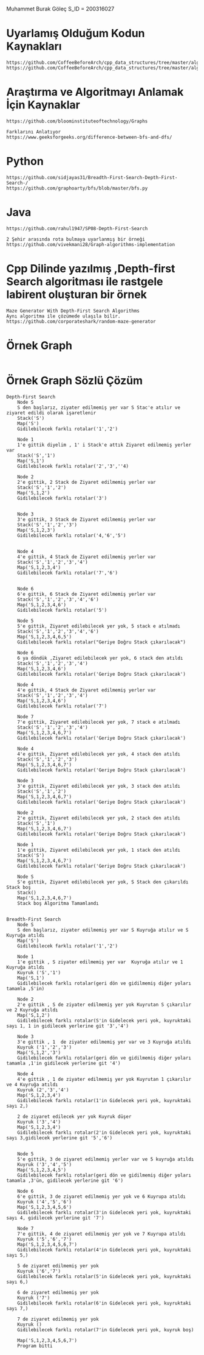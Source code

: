 Muhammet Burak Göleç
S_ID = 200316027


# Uyarlamış Olduğum Kodun Kaynakları
	https://github.com/CoffeeBeforeArch/cpp_data_structures/tree/master/algorithms/graph_algorithms/bfs
	https://github.com/CoffeeBeforeArch/cpp_data_structures/tree/master/algorithms/graph_algorithms/dfs


# Araştırma ve Algoritmayı Anlamak İçin Kaynaklar
	https://github.com/bloominstituteoftechnology/Graphs
			
	Farklarını Anlatıyor
	https://www.geeksforgeeks.org/difference-between-bfs-and-dfs/ 

# Python
	https://github.com/sidjayas31/Breadth-First-Search-Depth-First-Search-/
	https://github.com/graphoarty/bfs/blob/master/bfs.py

# Java
	https://github.com/rahul1947/SP08-Depth-First-Search
		
	2 Şehir arasında rota bulmaya uyarlanmış bir örneği
	https://github.com/vivekmani28/Graph-algorithms-implementation 

# Cpp Dilinde yazılmış ,Depth-first Search algoritması ile rastgele labirent oluşturan bir örnek
	Maze Generator With Depth-First Search Algorithms
	Aynı algoritma ile çözümede ulaşıla bilir. 
	https://github.com/corporateshark/random-maze-generator 

# Örnek Graph

<img src="img/graph.png" alt="">

# Örnek Graph Sözlü Çözüm
	Depth-First Search
		Node S
		S den başlarız, ziyater edilmemiş yer var S Stac'e atılır ve ziyaret edildi olarak işaretlenir
		Stack('S')
		Map('S')
		Gidilebilecek farklı rotalar('1','2')
	
		Node 1
		1'e gittik diyelim , 1' i Stack'e attık Ziyaret edilmemiş yerler var
		Stack('S','1')
		Map('S,1')
		Gidilebilecek farklı rotalar('2','3',''4)

		Node 2
		2'e gittik, 2 Stack de Ziyaret edilmemiş yerler var
		Stack('S','1','2')
		Map('S,1,2')
		Gidilebilecek farklı rotalar('3')


		Node 3
		3'e gittik, 3 Stack de Ziyaret edilmemiş yerler var
		Stack('S','1','2','3')
		Map('S,1,2,3')
		Gidilebilecek farklı rotalar('4,'6','5')


		Node 4
		4'e gittik, 4 Stack de Ziyaret edilmemiş yerler var
		Stack('S','1','2','3','4')
		Map('S,1,2,3,4')
		Gidilebilecek farklı rotalar('7','6')


		Node 6
		6'e gittik, 6 Stack de Ziyaret edilmemiş yerler var
		Stack('S','1','2','3','4','6')
		Map('S,1,2,3,4,6')
		Gidilebilecek farklı rotalar('5')

		Node 5
		5'e gittik, Ziyaret edilebilecek yer yok, 5 stack e atılmadı 
		Stack('S','1','2','3','4','6')
		Map('S,1,2,3,4,6,5')
		Gidilebilecek farklı rotalar("Geriye Doğru Stack çıkarılacak")

		Node 6
		6 ya döndük ,Ziyaret edilebilecek yer yok, 6 stack den atıldı 
		Stack('S','1','2','3','4')
		Map('S,1,2,3,4,6')
		Gidilebilecek farklı rotalar('Geriye Doğru Stack çıkarılacak')

		Node 4
		4'e gittik, 4 Stack de Ziyaret edilmemiş yerler var
		Stack('S','1','2','3','4')
		Map('S,1,2,3,4,6')
		Gidilebilecek farklı rotalar('7')

		Node 7
		7'e gittik, Ziyaret edilebilecek yer yok, 7 stack e atılmadı
		Stack('S','1','2','3','4')
		Map('S,1,2,3,4,6,7')
		Gidilebilecek farklı rotalar('Geriye Doğru Stack çıkarılacak')

		Node 4
		4'e gittik, Ziyaret edilebilecek yer yok, 4 stack den atıldı
		Stack('S','1','2','3')
		Map('S,1,2,3,4,6,7')
		Gidilebilecek farklı rotalar('Geriye Doğru Stack çıkarılacak')

		Node 3
		3'e gittik, Ziyaret edilebilecek yer yok, 3 stack den atıldı
		Stack('S','1','2')
		Map('S,1,2,3,4,6,7')
		Gidilebilecek farklı rotalar('Geriye Doğru Stack çıkarılacak')

		Node 2
		2'e gittik, Ziyaret edilebilecek yer yok, 2 stack den atıldı
		Stack('S','1')
		Map('S,1,2,3,4,6,7')
		Gidilebilecek farklı rotalar('Geriye Doğru Stack çıkarılacak')

		Node 1
		1'e gittik, Ziyaret edilebilecek yer yok, 1 stack den atıldı
		Stack('S')
		Map('S,1,2,3,4,6,7')
		Gidilebilecek farklı rotalar('Geriye Doğru Stack çıkarılacak')

		Node S
		S'e gittik, Ziyaret edilebilecek yer yok, S Stack den çıkarıldı Stack boş 
		Stack()
		Map('S,1,2,3,4,6,7')
		Stack boş Algoritma Tamamlandı


	Breadth-First Search
		Node S
		S den başlarız, ziyater edilmemiş yer var S Kuyruğa atılır ve S Kuyruğa atıldı
		Map('S')
		Gidilebilecek farklı rotalar('1','2')

		Node 1
		1'e gittik , S ziyater edilmemiş yer var  Kuyruğa atılır ve 1 Kuyruğa atıldı
		Kuyruk ('S','1')
		Map('S,1')
		Gidilebilecek farklı rotalar(geri dön ve gidilmemiş diğer yoları tamamla ,S'in)

		Node 2
		2'e gittik , S de ziyater edilmemiş yer yok Kuyrutan S çıkarılır ve 2 Kuyruğa atıldı
		Map('S,1,2')
		Gidilebilecek farklı rotalar(S'in Gidelecek yeri yok, kuyruktaki sayı 1, 1 in gidilecek yerlerine git '3','4')

		Node 3
		3'e gittik , 1  de ziyater edilmemiş yer var ve 3 Kuyruğa atıldı
		Kuyruk ('1','2','3')
		Map('S,1,2','3')
		Gidilebilecek farklı rotalar(geri dön ve gidilmemiş diğer yoları tamamla ,1'in gidilecek yerlerine git '4')

		Node 4
		4'e gittik , 1 de ziyater edilmemiş yer yok Kuyrutan 1 çıkarılır ve 4 Kuyruğa atıldı
		Kuyruk (2','3','4')
		Map('S,1,2,3,4')
		Gidilebilecek farklı rotalar(1'in Gidelecek yeri yok, kuyruktaki sayı 2,)
		
		2 de ziyaret edilecek yer yok Kuyruk düşer
		Kuyruk ('3','4')
		Map('S,1,2,3,4')
		Gidilebilecek farklı rotalar(2'in Gidelecek yeri yok, kuyruktaki sayı 3,gidilecek yerlerine git '5','6')


		Node 5
		5'e gittik, 3 de ziyaret edilmemiş yerler var ve 5 kuyruğa atıldı
		Kuyruk ('3','4','5')
		Map('S,1,2,3,4,5')
		Gidilebilecek farklı rotalar(geri dön ve gidilmemiş diğer yoları tamamla ,3'ün, gidilecek yerlerine git '6')

		Node 6
		6'e gittik, 3 de ziyaret edilmemiş yer yok ve 6 Kuyrupa atıldı
		Kuyruk ('4','5','6')
		Map('S,1,2,3,4,5,6')
		Gidilebilecek farklı rotalar(3'in Gidelecek yeri yok, kuyruktaki sayı 4, gidilecek yerlerine git '7')

		Node 7
		7'e gittik, 4 de ziyaret edilmemiş yer yok ve 7 Kuyrupa atıldı
		Kuyruk ('5','6','7')
		Map('S,1,2,3,4,5,6,7')
		Gidilebilecek farklı rotalar(4'in Gidelecek yeri yok, kuyruktaki sayı 5,)

		5 de ziyaret edilmemiş yer yok 
		Kuyruk ('6','7')
		Gidilebilecek farklı rotalar(5'in Gidelecek yeri yok, kuyruktaki sayı 6,)

		6 de ziyaret edilmemiş yer yok 
		Kuyruk ('7')
		Gidilebilecek farklı rotalar(6'in Gidelecek yeri yok, kuyruktaki sayı 7,)

		7 de ziyaret edilmemiş yer yok 
		Kuyruk ()
		Gidilebilecek farklı rotalar(7'in Gidelecek yeri yok, kuyruk boş)

		Map('S,1,2,3,4,5,6,7')
		Program bitti




